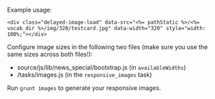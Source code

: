 Example usage:

```
<div class="delayed-image-load" data-src="<%= pathStatic %>/<%= vocab_dir %>/img/320/testcard.jpg" data-width="320" style="width: 100%;"></div>
```

Configure image sizes in the following two files (make sure you use the same sizes across both files!):

* source/js/lib/news_special/bootstrap.js (in `availableWidths`)
* /tasks/images.js (in the `responsive_images` task)

Run `grunt images` to generate your responsive images.
